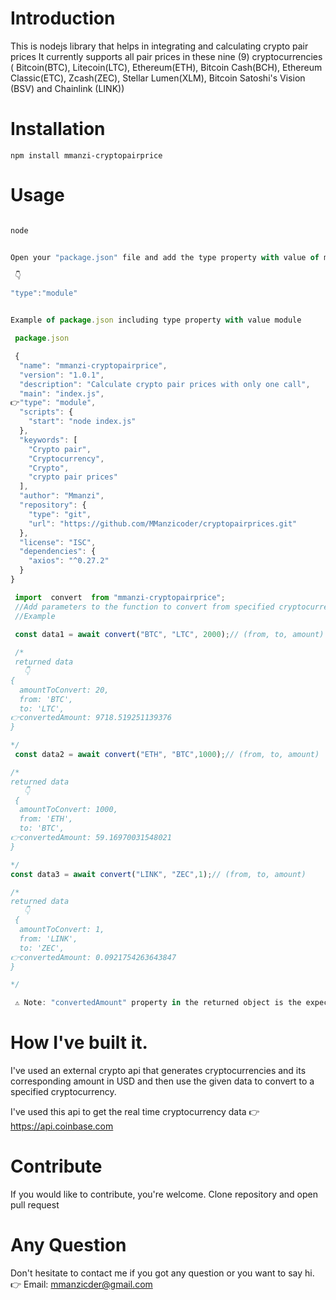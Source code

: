 # Introduction

This is nodejs library that helps in integrating and calculating crypto pair prices
It currently supports all pair prices in these nine (9)  cryptocurrencies ( Bitcoin(BTC), Litecoin(LTC), Ethereum(ETH), Bitcoin Cash(BCH), Ethereum Classic(ETC), Zcash(ZEC), Stellar Lumen(XLM), Bitcoin Satoshi's Vision (BSV) and Chainlink (LINK))

# Installation

```npm install mmanzi-cryptopairprice```

# Usage 

```js

node


Open your "package.json" file and add the type property with value of module

 👇

"type":"module"


Example of package.json including type property with value module 

 package.json

 {
  "name": "mmanzi-cryptopairprice",
  "version": "1.0.1",
  "description": "Calculate crypto pair prices with only one call",
  "main": "index.js",
👉"type": "module",
  "scripts": {
    "start": "node index.js"
  },
  "keywords": [
    "Crypto pair",
    "Cryptocurrency",
    "Crypto",
    "crypto pair prices"
  ],
  "author": "Mmanzi",
  "repository": {
    "type": "git",
    "url": "https://github.com/MManzicoder/cryptopairprices.git"
  },
  "license": "ISC",
  "dependencies": {
    "axios": "^0.27.2"
  }
}

 import  convert  from "mmanzi-cryptopairprice";
 //Add parameters to the function to convert from specified cryptocurrency to another
 //Example

 const data1 = await convert("BTC", "LTC", 2000);// (from, to, amount)
   
 /*
 returned data
   👇
{
  amountToConvert: 20,
  from: 'BTC',
  to: 'LTC',
👉convertedAmount: 9718.519251139376
}

*/
 const data2 = await convert("ETH", "BTC",1000);// (from, to, amount)

/*
returned data
   👇
 {
  amountToConvert: 1000,
  from: 'ETH',
  to: 'BTC',
👉convertedAmount: 59.16970031548021
}

*/
const data3 = await convert("LINK", "ZEC",1);// (from, to, amount)

/*
returned data
   👇
 {
  amountToConvert: 1,
  from: 'LINK',
  to: 'ZEC',
👉convertedAmount: 0.0921754263643847
}

*/

 ⚠️ Note: "convertedAmount" property in the returned object is the expected converted amount.


 ```
# How I've built it.

I've used an external crypto api that generates cryptocurrencies and its corresponding amount in USD and then use the given data to convert to a specified cryptocurrency.

I've used this api to get the real time cryptocurrency data 👉 https://api.coinbase.com

# Contribute

If you would like to contribute, you're welcome. Clone repository and open pull request

# Any Question

Don't hesitate to contact me if you got any question or you want to say hi. 
👉 Email: mmanzicder@gmail.com